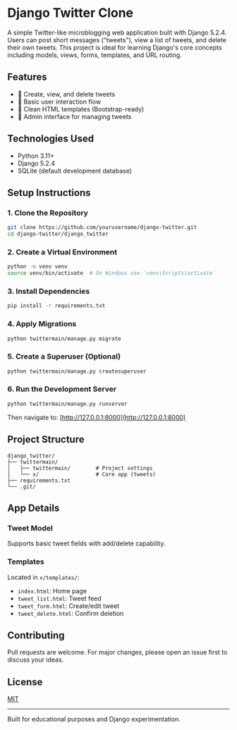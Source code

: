# Django Twitter Clone

A simple Twitter-like microblogging web application built with Django 5.2.4. Users can post short messages ("tweets"), view a list of tweets, and delete their own tweets. This project is ideal for learning Django's core concepts including models, views, forms, templates, and URL routing.

## Features

- 📝 Create, view, and delete tweets
- 👥 Basic user interaction flow
- 📄 Clean HTML templates (Bootstrap-ready)
- 🔐 Admin interface for managing tweets

## Technologies Used

- Python 3.11+
- Django 5.2.4
- SQLite (default development database)

## Setup Instructions

### 1. Clone the Repository

```bash
git clone https://github.com/yourusername/django-twitter.git
cd django-twitter/django_twitter
```

### 2. Create a Virtual Environment

```bash
python -m venv venv
source venv/bin/activate  # On Windows use `venv\Scripts\activate`
```

### 3. Install Dependencies

```bash
pip install -r requirements.txt
```

### 4. Apply Migrations

```bash
python twittermain/manage.py migrate
```

### 5. Create a Superuser (Optional)

```bash
python twittermain/manage.py createsuperuser
```

### 6. Run the Development Server

```bash
python twittermain/manage.py runserver
```

Then navigate to: [http://127.0.0.1:8000](http://127.0.0.1:8000)

## Project Structure

```
django_twitter/
├── twittermain/
│   ├── twittermain/        # Project settings
│   └── x/                  # Core app (tweets)
├── requirements.txt
└── .git/
```

## App Details

### Tweet Model
Supports basic tweet fields with add/delete capability.

### Templates
Located in `x/templates/`:
- `index.html`: Home page
- `tweet_list.html`: Tweet feed
- `tweet_form.html`: Create/edit tweet
- `tweet_delete.html`: Confirm deletion

## Contributing

Pull requests are welcome. For major changes, please open an issue first to discuss your ideas.

## License

[MIT](LICENSE)

---

Built for educational purposes and Django experimentation.
